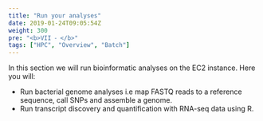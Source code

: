 ```yaml
---
title: "Run your analyses"
date: 2019-01-24T09:05:54Z
weight: 300
pre: "<b>VII ⁃ </b>"
tags: ["HPC", "Overview", "Batch"]
---
```


In this section we will run bioinformatic analyses on the EC2 instance. Here you will:

-	Run bacterial genome analyses i.e map FASTQ reads to a reference sequence, call SNPs and assemble a genome. 
-	Run transcript discovery and quantification with RNA-seq data using R. 

